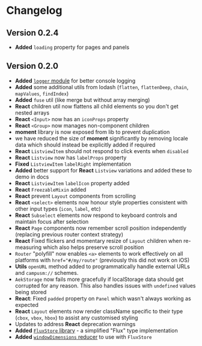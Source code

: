 # Changelog

## Version 0.2.4

* **Added** `loading` property for pages and panels

## Version 0.2.0

* **Added** [`logger` module](other-tools/logger) for better console logging
* **Added** some additional utils from lodash (`flatten`, `flattenDeep`, `chain`, `mapValues`, `findIndex`)
* **Added** `fuse` util (like merge but without array merging)
* **React** children util now flattens all child elements so you don't get nested arrays
* **React** `<Input>` now has an `iconProps` property
* **React** `<Group>` now manages non-component children
* **moment** library is now exposed from lib to prevent duplication
* we have reduced the size of **moment** significantly by removing locale data which should instead be explicitly added if required
* **React** `ListviewItem` should not respond to click events when `disabled`
* **React** `Listview` now has `labelProps` property
* **Fixed** `ListviewItem` `labelRight` implementation
* **Added** better support for **React** `Listview` variations and added these to demo in docs
* **React** `ListviewItem` `labelIcon` property added
* **React** `FreezableMixin` added
* **React** prevent `Layout` components from scrolling
* **React** `<select>` elements now honour style properties consistent with other input types (`icon`, `label`, etc)
* **React** `Subselect` elements now respond to keyboard controls and maintain focus after selection
* **React** `Page` components now remember scroll position independently (replacing previous router context strategy)
* **React** Fixed flickers and momentary resize of `Layout` children when re-measuring which also helps preserve scroll position
* `Router` "polyfill" now enables `<a>` elements to work effectively on all platforms with `href="#/my/route"` (previously this did not work on iOS)
* **Utils** `openURL` method added to programmatically handle external URLs and `campusm://` schemes.
* `AekStorage` now fails more gracefully if localStorage data should get corrupted for any reason. This also handles issues with `undefined` values being stored
* **React**: Fixed `padded` property on `Panel` which wasn't always working as expected
* **React** `Layout` elements now render className specific to their type (`cbox`, `vbox`, `hbox`) to assist any customised styling
* Updates to address **React** deprecation warnings
* **Added** [`FluxStore` library](other-tools/flux-store) - a simplified "Flux" type implementation
* **Added** [`windowDimensions` reducer](other-tools/xx-reducer-window-dimensions) to use with `FluxStore`
